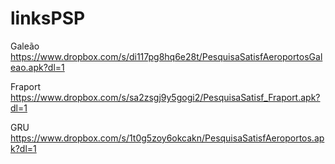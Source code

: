# linksPSP

Galeão
https://www.dropbox.com/s/di117pg8hq6e28t/PesquisaSatisfAeroportosGaleao.apk?dl=1

Fraport
https://www.dropbox.com/s/sa2zsgj9y5gogi2/PesquisaSatisf_Fraport.apk?dl=1

GRU
https://www.dropbox.com/s/1t0g5zoy6okcakn/PesquisaSatisfAeroportos.apk?dl=1
